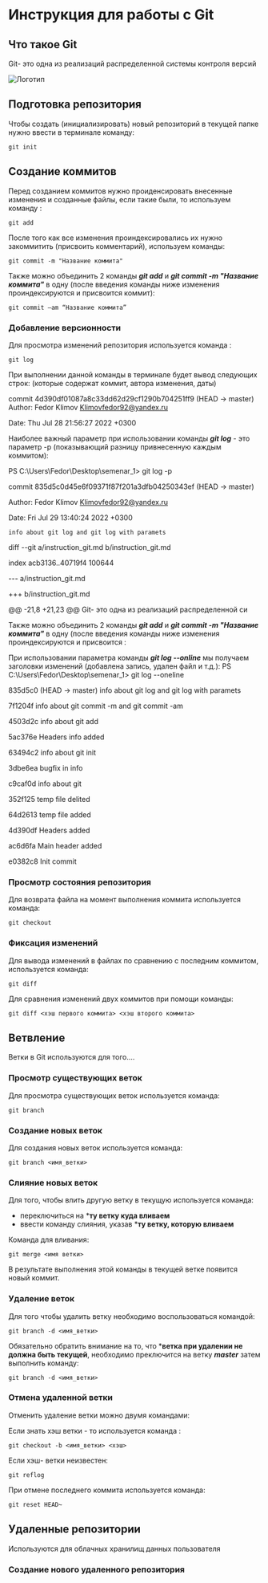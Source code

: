 # **Инструкция для работы с Git**

## Что такое Git
Git- это одна из реализаций распределенной системы контроля версий

![Логотип](git-logo.jpg)

## Подготовка репозитория

Чтобы создать (инициализировать) новый репозиторий в текущей папке нужно ввести в терминале команду:

    git init

## Создание коммитов

Перед созданием коммитов нужно проиденсировать внесенные изменения и созданные файлы, если такие были, то используем команду :

    git add

После того как все изменения проиндексировались их нужно закоммитить (присвоить комментарий), используем команды:

    git commit -m "Название коммита"  

Также можно объединить 2 команды ***git add*** и ***git commit -m "Название коммита"*** в одну (после введения команды ниже изменения проиндексируются и присвоится коммит):

    git commit –am “Название коммита”

### Добавление версионности

Для просмотра изменений репозитория используется команда :

    git log

При выполнении данной команды в терминале будет вывод следующих строк: (которые содержат коммит, автора изменения, даты)

commit 4d390df01087a8c33dd62d29cf1290b704251ff9 (HEAD -> master)
Author: Fedor Klimov <Klimovfedor92@yandex.ru>

Date:   Thu Jul 28 21:56:27 2022 +0300


Наиболее важный параметр при использовании команды ***git log*** - это параметр -p (показывающий разницу привнесенную каждым коммитом):

PS C:\Users\Fedor\Desktop\semenar_1> git log -p

commit 835d5c0d45e6f09371f87f201a3dfb04250343ef (HEAD -> master)

Author: Fedor Klimov <Klimovfedor92@yandex.ru>

Date:   Fri Jul 29 13:40:24 2022 +0300

    info about git log and git log with paramets

diff --git a/instruction_git.md b/instruction_git.md

index acb3136..40719f4 100644

--- a/instruction_git.md

+++ b/instruction_git.md

@@ -21,8 +21,23 @@ Git- это одна из реализаций распределенной си


Также можно объединить 2 команды ***git add*** и ***git commit -m "Название коммита"*** в одну (после введения команды ниже изменения проиндексируются и присвоится :

При использовании параметра команды ***git log --online*** мы получаем заголовки изменений (добавлена запись, удален файл и т.д.):
PS C:\Users\Fedor\Desktop\semenar_1> git log --oneline

835d5c0 (HEAD -> master) info about git log and git log with paramets

7f1204f info about git commit -m and git commit -am

4503d2c info about git add

5ac376e Headers info added

63494c2 info about git init

3dbe6ea bugfix in info

c9caf0d info about git

352f125 temp file delited

64d2613 temp file added

4d390df Headers added

ac6d6fa Main header added

e0382c8 Init commit



### Просмотр состояния репозитория


Для возврата файла на момент выполнения коммита используется команда:

    git checkout


### Фиксация изменений

Для вывода изменений в файлах по сравнению с последним коммитом, используется команда:

    git diff

Для сравнения изменений двух коммитов при помощи команды:

    git diff <хэш первого коммита> <хэш второго коммита>

  ## Ветвление

  Ветки в Git используются для того....   

 ### Просмотр существующих веток

 Для просмотра существующих веток используется команда:
 
    git branch

### Создание новых веток

Для создания новых веток используется команда:

    git branch <имя_ветки>

### Cлияние новых веток

Для того, чтобы влить другую ветку в текущую используется команда:

- переключиться на ***ту ветку куда вливаем**
- ввести команду слияния, указав ***ту ветку, которую вливаем**

Команда для вливания:

    git merge <имя ветки>

 В результате выполнения этой команды в текущей ветке появится новый коммит.    

### Удаление веток

Для того чтобы удалить ветку необходимо воспользоваться командой:
    
    git branch -d <имя_ветки>

Обязательно обратить внимание на то, что ***ветка при удалении не должна быть текущей**, необходимо преключится на ветку  ***master*** затем выполнить команду:

    git branch -d <имя_ветки> 


### Отмена удаленной ветки

Отменить удаление ветки можно двумя командами:

Если знать хэш ветки - то используется команда :

    git checkout -b <имя_ветки> <хэш>

Если хэш- ветки неизвестен:

    git reflog

При отмене последнего коммита используется команда:

    git reset HEAD~

  ## Удаленные репозитории

  Используются для облачных хранилищ данных пользователя

  ### Cоздание нового удаленного репозитория  


